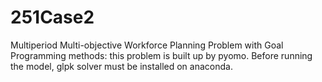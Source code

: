 # 251Case2
Multiperiod Multi-objective Workforce Planning Problem with Goal Programming methods: this problem is built up by pyomo.
Before running the model, glpk solver must be installed on anaconda.
